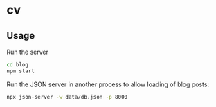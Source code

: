 # cv

## Usage

Run the server

```bash
cd blog
npm start
```

Run the JSON server in another process to allow loading of blog posts:

```bash
npx json-server -w data/db.json -p 8000
```
